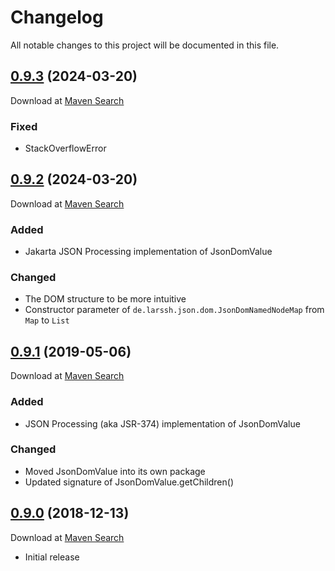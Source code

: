 # Changelog
All notable changes to this project will be documented in this file.

<a name="0.9.3"></a>

## [0.9.3](https://github.com/lars-sh/json-dom/compare/b967cbc1c1f87ce79033242ab027ead1fdb9b64c...7b55b35af658236dc59aec7a035dfa8b398cba13) (2024-03-20)

Download at [Maven Search](https://search.maven.org/artifact/de.lars-sh/json-dom/0.9.3/jar)

### Fixed
* StackOverflowError

<a name="0.9.2"></a>

## [0.9.2](https://github.com/lars-sh/json-dom/compare/88a2a0fbea8b21b5ff0d3973a49d8494e089dd3a...b967cbc1c1f87ce79033242ab027ead1fdb9b64c) (2024-03-20)

Download at [Maven Search](https://search.maven.org/artifact/de.lars-sh/json-dom/0.9.2/jar)

### Added
* Jakarta JSON Processing implementation of JsonDomValue

### Changed
* The DOM structure to be more intuitive
* Constructor parameter of `de.larssh.json.dom.JsonDomNamedNodeMap` from `Map` to `List`

<a name="0.9.1"></a>

## [0.9.1](https://github.com/lars-sh/json-dom/compare/56d9c1bf3e529a15c9a082ce18c76f608fd1a2db...88a2a0fbea8b21b5ff0d3973a49d8494e089dd3a) (2019-05-06)

Download at [Maven Search](https://search.maven.org/artifact/de.lars-sh/json-dom/0.9.1/jar)

### Added
* JSON Processing (aka JSR-374) implementation of JsonDomValue

### Changed
* Moved JsonDomValue into its own package
* Updated signature of JsonDomValue.getChildren()

<a name="0.9.0"></a>

## [0.9.0](https://github.com/lars-sh/json-dom/commit/56d9c1bf3e529a15c9a082ce18c76f608fd1a2db) (2018-12-13)

Download at [Maven Search](https://search.maven.org/artifact/de.lars-sh/json-dom/0.9.0/jar)

* Initial release
